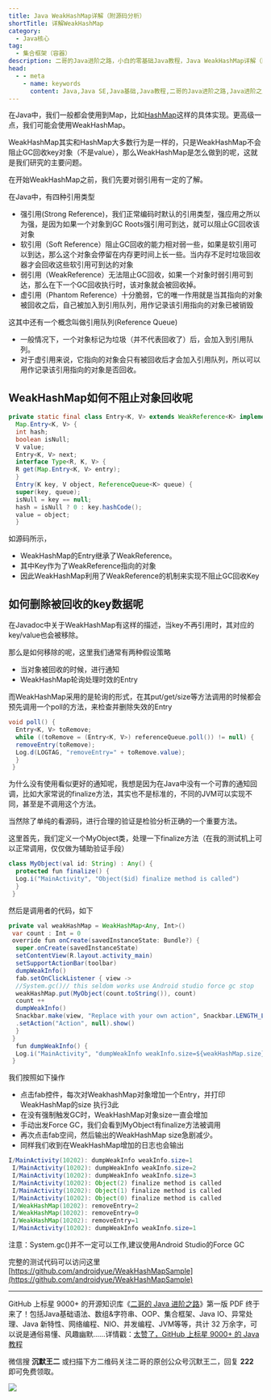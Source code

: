 ```yaml
---
title: Java WeakHashMap详解（附源码分析）
shortTitle: 详解WeakHashMap
category:
  - Java核心
tag:
  - 集合框架（容器）
description: 二哥的Java进阶之路，小白的零基础Java教程，Java WeakHashMap详解（附源码分析）
head:
  - - meta
    - name: keywords
      content: Java,Java SE,Java基础,Java教程,二哥的Java进阶之路,Java进阶之路,Java入门,教程,WeakHashMap
---
```



在Java中，我们一般都会使用到Map，比如[HashMap](https://javabetter.cn/collection/hashmap.html)这样的具体实现。更高级一点，我们可能会使用WeakHashMap。

WeakHashMap其实和HashMap大多数行为是一样的，只是WeakHashMap不会阻止GC回收key对象（不是value），那么WeakHashMap是怎么做到的呢，这就是我们研究的主要问题。

在开始WeakHashMap之前，我们先要对弱引用有一定的了解。

在Java中，有四种引用类型

*   强引用(Strong Reference)，我们正常编码时默认的引用类型，强应用之所以为强，是因为如果一个对象到GC Roots强引用可到达，就可以阻止GC回收该对象
*   软引用（Soft Reference）阻止GC回收的能力相对弱一些，如果是软引用可以到达，那么这个对象会停留在内存更时间上长一些。当内存不足时垃圾回收器才会回收这些软引用可到达的对象
*   弱引用（WeakReference）无法阻止GC回收，如果一个对象时弱引用可到达，那么在下一个GC回收执行时，该对象就会被回收掉。
*   虚引用（Phantom Reference）十分脆弱，它的唯一作用就是当其指向的对象被回收之后，自己被加入到引用队列，用作记录该引用指向的对象已被销毁

这其中还有一个概念叫做引用队列(Reference Queue)

*   一般情况下，一个对象标记为垃圾（并不代表回收了）后，会加入到引用队列。
*   对于虚引用来说，它指向的对象会只有被回收后才会加入引用队列，所以可以用作记录该引用指向的对象是否回收。

## WeakHashMap如何不阻止对象回收呢


```java
private static final class Entry<K, V> extends WeakReference<K> implements
  Map.Entry<K, V> {
  int hash;
  boolean isNull;
  V value;
  Entry<K, V> next;
  interface Type<R, K, V> {
  R get(Map.Entry<K, V> entry);
  }
  Entry(K key, V object, ReferenceQueue<K> queue) {
  super(key, queue);
  isNull = key == null;
  hash = isNull ? 0 : key.hashCode();
  value = object;
  }
```
 


如源码所示，

*   WeakHashMap的Entry继承了WeakReference。
*   其中Key作为了WeakReference指向的对象
*   因此WeakHashMap利用了WeakReference的机制来实现不阻止GC回收Key

## 如何删除被回收的key数据呢

在Javadoc中关于WeakHashMap有这样的描述，当key不再引用时，其对应的key/value也会被移除。

那么是如何移除的呢，这里我们通常有两种假设策略

*   当对象被回收的时候，进行通知
*   WeakHashMap轮询处理时效的Entry

而WeakHashMap采用的是轮询的形式，在其put/get/size等方法调用的时候都会预先调用一个poll的方法，来检查并删除失效的Entry

```java
void poll() {
  Entry<K, V> toRemove;
  while ((toRemove = (Entry<K, V>) referenceQueue.poll()) != null) {
  removeEntry(toRemove);
  Log.d(LOGTAG, "removeEntry=" + toRemove.value);
  }
 }
```
 

为什么没有使用看似更好的通知呢，我想是因为在Java中没有一个可靠的通知回调，比如大家常说的finalize方法，其实也不是标准的，不同的JVM可以实现不同，甚至是不调用这个方法。

当然除了单纯的看源码，进行合理的验证是检验分析正确的一个重要方法。

这里首先，我们定义一个MyObject类，处理一下finalize方法（在我的测试机上可以正常调用，仅仅做为辅助验证手段）

```java
class MyObject(val id: String) : Any() {
  protected fun finalize() {
  Log.i("MainActivity", "Object($id) finalize method is called")
  }
 }
```
 


然后是调用者的代码，如下

```java
private val weakHashMap = WeakHashMap<Any, Int>()
 var count : Int = 0
 override fun onCreate(savedInstanceState: Bundle?) {
  super.onCreate(savedInstanceState)
  setContentView(R.layout.activity_main)
  setSupportActionBar(toolbar)
  dumpWeakInfo()
  fab.setOnClickListener { view ->
  //System.gc()// this seldom works use Android studio force gc stop
  weakHashMap.put(MyObject(count.toString()), count)
  count ++
  dumpWeakInfo()
  Snackbar.make(view, "Replace with your own action", Snackbar.LENGTH_LONG)
  .setAction("Action", null).show()
  }
 }
  fun dumpWeakInfo() {
  Log.i("MainActivity", "dumpWeakInfo weakInfo.size=${weakHashMap.size}")
 }
```
 


我们按照如下操作

*   点击fab控件，每次对WeakhashMap对象增加一个Entry，并打印WeakHashMap的size 执行3此
*   在没有强制触发GC时，WeakHashMap对象size一直会增加
*   手动出发Force GC，我们会看到MyObject有finalize方法被调用
*   再次点击fab空间，然后输出的WeakHashMap size急剧减少。
*   同样我们收到在WeakHashMap增加的日志也会输出


```java
I/MainActivity(10202): dumpWeakInfo weakInfo.size=1
 I/MainActivity(10202): dumpWeakInfo weakInfo.size=2
 I/MainActivity(10202): dumpWeakInfo weakInfo.size=3
 I/MainActivity(10202): Object(2) finalize method is called
 I/MainActivity(10202): Object(1) finalize method is called
 I/MainActivity(10202): Object(0) finalize method is called
 I/WeakHashMap(10202): removeEntry=2
 I/WeakHashMap(10202): removeEntry=0
 I/WeakHashMap(10202): removeEntry=1
 I/MainActivity(10202): dumpWeakInfo weakInfo.size=1
```
 

注意：System.gc()并不一定可以工作,建议使用Android Studio的Force GC

完整的测试代码可以访问这里 [https://github.com/androidyue/WeakHashMapSample](https://github.com/androidyue/WeakHashMapSample)


----

GitHub 上标星 9000+ 的开源知识库《[二哥的 Java 进阶之路](https://github.com/itwanger/toBeBetterJavaer)》第一版 PDF 终于来了！包括Java基础语法、数组&字符串、OOP、集合框架、Java IO、异常处理、Java 新特性、网络编程、NIO、并发编程、JVM等等，共计 32 万余字，可以说是通俗易懂、风趣幽默……详情戳：[太赞了，GitHub 上标星 9000+ 的 Java 教程](https://javabetter.cn/overview/)


微信搜 **沉默王二** 或扫描下方二维码关注二哥的原创公众号沉默王二，回复 **222** 即可免费领取。

![](https://cdn.tobebetterjavaer.com/tobebetterjavaer/images/gongzhonghao.png)